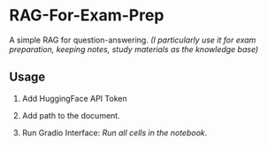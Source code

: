 # RAG-For-Exam-Prep

A simple RAG for question-answering. *(I particularly use it for exam preparation, keeping notes, study materials as the knowledge base)*

## Usage

1. Add HuggingFace API Token

2. Add path to the document.

2. Run Gradio Interface: *Run all cells in the notebook*.